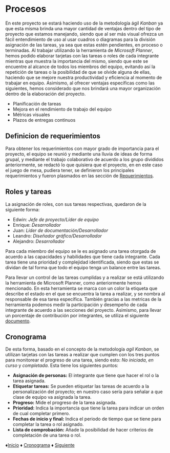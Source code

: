 # Procesos
En este proyecto se estará haciendo uso de la metodología ágil *Kanban* ya que esta misma brinda una mayor cantidad de ventajas dentro del tipo de proyecto que estamos manejando, siendo que al ser más visual ofrezca un fácil entendimiento de uso al usar cuadros o diagramas para la división asignación de las tareas, ya sea que estas estén pendientes, en proceso o terminadas.
Al trabajar utilizando la herramienta de *Microsoft Planner*, hemos podido elaborar tarjetas con las tareas o roles de cada integrante mientras que muestra la importancia del mismo, siendo que este se encuentre al alcance de todos los miembros del equipo, evitando así la repetición de tareas o la posibilidad de que se olvide alguna de ellas, haciendo que se mejore nuestra productividad y eficiencia al momento de trabajar en equipo.
Asimismo, al ofrecer ventajas específicas como las siguientes, hemos considerado que nos brindará una mayor organización dentro de la elaboración del proyecto.
* Planificación de tareas
* Mejora en el rendimiento de trabajo del equipo
* Métricas visuales
* Plazos de entregas continuos

## Definicion de requerimientos 
Para obtener los requerimientos con mayor grado de importancia para el proyecto, el equipo se reunió y mediante una lluvia de ideas de forma grupal, y mediante el trabajo colaborativo de acuerdo a los grupo divididos anteriormente,  se redactó lo que quisiera que el proyecto, en en este caso el juego de mesa, pudiera tener, se definieron los principales requerimientos y fueron plasmados en las sección de [Requerimientos](https://github.com/Edwin-Lines/Proyecto-And-Then...-/blob/main/Documentaci%C3%B3n/3.%20Requerimientos.md "Requerimientos").

## Roles y tareas
La asignación de roles, con sus tareas respectivas, quedaron de la siguiente forma:
* Edwin: *Jefe de proyecto/Líder de equipo*
* Enrique: *Desarrollador*
* Juan: *Líder de documentación/Desarrollador*
* Leandro: *Diseñador gráfico/Desarrollador*
* Alejandro: *Desarrollador*

Para cada miembro del equipo se le es asignado una tarea otorgada de acuerdo a las capacidades y habilidades que tiene cada integrante. Cada tarea tiene una prioridad y complejidad identificada, siendo que estas se dividan de tal forma que todo el equipo tenga un balance entre las tareas.

Para llevar un control de las tareas cumplidas y a realizar se está utilizando la herramienta de Microsoft Planner, como anteriormente hemos mencionado. En esta herramienta se marca con un color la etiqueta que describe el estado en el que se encuentra la tarea a realizar, y se nombra al responsable de esa tarea específica. También gracias a las metricas de la herramienta podemos medir la participación y desempeño de cada integrante de acuerdo a las secciones del proyecto. Asimismo, para llevar un porcentaje de contribución por integrantes, se utiliza el siguiente [documento](https://github.com/Edwin-Lines/Proyecto-And-Then...-/blob/main/Recursos/Criterios%20de%20Evaluaci%C3%B3n%20a%20los%20integrantes%20del%20proyecto.xlsx).

## Cronograma
De esta forma, basado en el concepto de la metodología *agil Kanban*, se utilizan tarjetas con las tareas a realizar que cumplen con los tres puntos para monitorear el progreso de una tarea, siendo esto: *No iniciada*, *en curso* y *completada*.
Esta tiene los siguientes puntos:
* **Asignación de personas:** El integrante que tiene que hacer el rol o la tarea asignada.
* **Etiquetar tareas:** Se pueden etiquetar las tareas de acuerdo a la personalización del proyecto; en nuestro caso sería para señalar a que clase de equipo va asignada la tarea.
* **Progreso:** Mide el progreso de la tarea asignada.
* **Prioridad:** Indica la importancia que tiene la tarea para indicar un orden de cual completar primero.
* **Fechas de inicio y final:** Indica el periodo de tiempo que se tiene para completar la tarea o rol asignado.
* **Lista de comprobación:** Añade la posibilidad de hacer criterios de completación de una tarea o rol.

♦[Inicio](https://github.com/Edwin-Lines/Proyecto-And-Then...- "Inicio") ♦ [Cronograma](https://github.com/Edwin-Lines/Proyecto-And-Then...-/blob/main/Documentaci%C3%B3n/2.%20Cronograma.md "Cronograma") ♦ [Siguiente](https://github.com/Edwin-Lines/Proyecto-And-Then...-/blob/main/Documentaci%C3%B3n/5.%20Prototipos%20del%20proyecto%20y%20recursos.md "Recursos")

